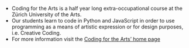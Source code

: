 - Coding for the Arts is a half year long extra-occupational course at the Zürich University of the Arts.
- Our students learn to code in Python and JavaScript in order to use programming as a means of artistic expression or for design purposes, i.e. Creative Coding.
- For more information visit the [Coding for the Arts’ home page](https://www.zhdk.ch/weiterbildung/weiterbildung-design/cas-coding-for-the-arts) 

<!---
cas-c4ta/cas-c4ta is a ✨ special ✨ repository because its `README.md` (this file) appears on your GitHub profile.
You can click the Preview link to take a look at your changes.
--->
